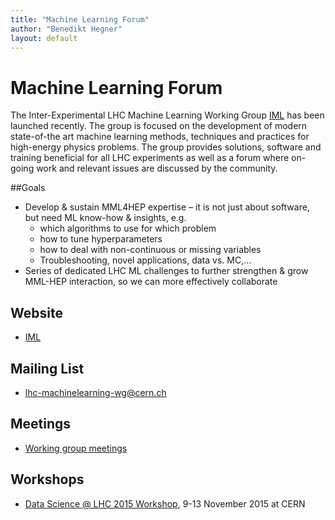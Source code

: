 ```yaml
---
title: "Machine Learning Forum"
author: "Benedikt Hegner"
layout: default
---
```


# Machine Learning Forum

The Inter-Experimental LHC Machine Learning Working Group [IML](http://iml.cern.ch) has been launched recently. The group is focused on the development of modern state-of-the art machine learning methods, techniques and practices for high-energy physics problems. The group provides solutions, software and training beneficial for all LHC experiments as well as a forum where on-going work and relevant issues are discussed by the community.

##Goals
- Develop & sustain MML4HEP expertise – it is not just about software, but need ML know-how & insights, e.g.
  - which algorithms to use for which problem
  - how to tune hyperparameters
  - how to deal with non-continuous or missing variables
  - Troubleshooting, novel applications, data vs. MC,...
-  Series of dedicated LHC ML challenges to further strengthen & grow MML-HEP interaction, so we can more effectively collaborate

## Website
- [IML](http://iml.cern.ch/tiki-index.php)

## Mailing List
- [lhc-machinelearning-wg@cern.ch](mailto:lhc-machinelearning-wg@cern.ch)

## Meetings
-  [Working group meetings](http://iml.cern.ch/tiki-index.php?page=Indico)

## Workshops
- [Data Science @ LHC 2015 Workshop](http://indico.cern.ch/event/395374), 9-13 November 2015 at CERN
